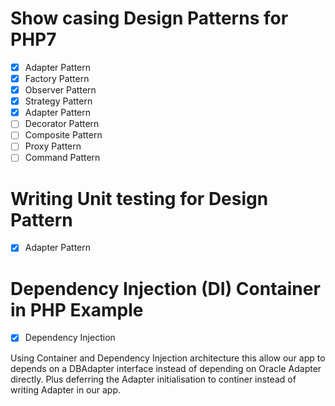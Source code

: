 # Show casing Design Patterns for PHP7

- [x] Adapter Pattern
- [x] Factory Pattern
- [x] Observer Pattern
- [x] Strategy Pattern
- [x] Adapter Pattern
- [ ] Decorator Pattern
- [ ] Composite Pattern
- [ ] Proxy Pattern
- [ ] Command Pattern

# Writing Unit testing for Design Pattern
- [x] Adapter Pattern

# Dependency Injection (DI) Container in PHP Example
- [x] Dependency Injection

Using Container and Dependency Injection architecture
this allow our app to depends on a DBAdapter interface instead of depending on Oracle Adapter directly.
Plus deferring the Adapter initialisation to continer instead of writing Adapter in our app.
 